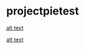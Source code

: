 # projectpietest

[alt text](https://github.com/rogergui3000/projectpietest/general.png?raw=true "Optional Title")

[alt text](https://github.com/rogergui3000/projectpietest/perks.png?raw=true "Optional Title")





